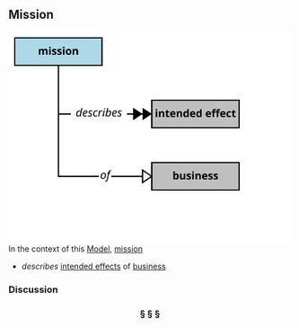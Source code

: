 ## Mission

<img src="mission.svg?raw=true" align="right"/>

In the context of this [Model](model.md), [mission](https://github.com/nikboyd/Syntopica/blob/master/sample-domain/mission.md)

* <i>describes</i> [intended effects](https://github.com/nikboyd/Syntopica/blob/master/sample-domain/intended.effect.md) of [business](https://github.com/nikboyd/Syntopica/blob/master/sample-domain/business.md)

### Discussion



<h3 align="center"><b>&sect; &sect; &sect;</b></h3>
